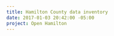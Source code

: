 ```yaml
---
title: Hamilton County data inventory
date: 2017-01-03 20:42:00 -05:00
project: Open Hamilton
---
```


